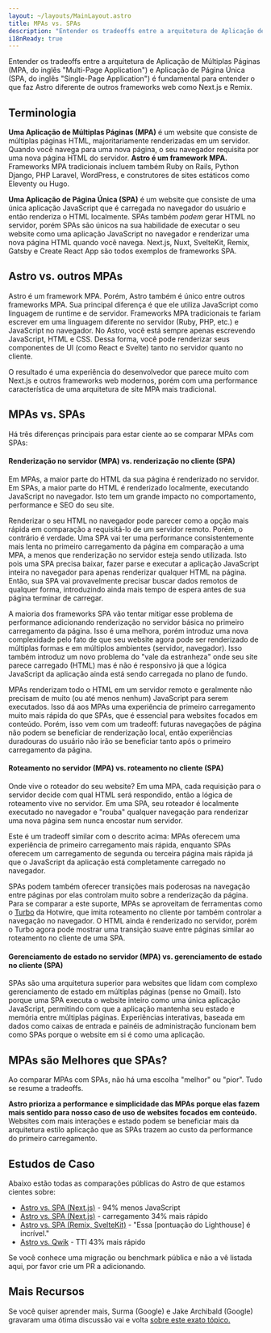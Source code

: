 ```yaml
---
layout: ~/layouts/MainLayout.astro
title: MPAs vs. SPAs
description: "Entender os tradeoffs entre a arquitetura de Aplicação de Múltiplas Páginas (MPA) e Aplicação de Página Única (SPA) é fundamental para entender o que faz Astro diferente de outros frameworks web."
i18nReady: true
---
```


 Entender os tradeoffs entre a arquitetura de Aplicação de Múltiplas Páginas (MPA, do inglês "Multi-Page Application") e Aplicação de Página Única (SPA, do inglês "Single-Page Application") é fundamental para entender o que faz Astro diferente de outros frameworks web como Next.js e Remix.

## Terminologia

**Uma Aplicação de Múltiplas Páginas (MPA)** é um website que consiste de múltiplas páginas HTML, majoritariamente renderizadas em um servidor. Quando você navega para uma nova página, o seu navegador requisita por uma nova página HTML do servidor. **Astro é um framework MPA.** Frameworks MPA tradicionais incluem também Ruby on Rails, Python Django, PHP Laravel, WordPress, e construtores de sites estáticos como Eleventy ou Hugo.

**Uma Aplicação de Página Única (SPA)** é um website que consiste de uma única aplicação JavaScript que é carregada no navegador do usuário e então renderiza o HTML localmente. SPAs também *podem* gerar HTML no servidor, porém SPAs são únicos na sua habilidade de executar o seu website como uma aplicação JavaScript no navegador e renderizar uma nova página HTML quando você navega. Next.js, Nuxt, SvelteKit, Remix, Gatsby e Create React App são todos exemplos de frameworks SPA.

## Astro vs. outros MPAs

Astro é um framework MPA. Porém, Astro também é único entre outros frameworks MPA. Sua principal diferença é que ele utiliza JavaScript como linguagem de runtime e de servidor. Frameworks MPA tradicionais te fariam escrever em uma linguagem diferente no servidor (Ruby, PHP, etc.) e JavaScript no navegador. No Astro, você está sempre apenas escrevendo JavaScript, HTML e CSS. Dessa forma, você pode renderizar seus componentes de UI (como React e Svelte) tanto no servidor quanto no cliente.

O resultado é uma experiência do desenvolvedor que parece muito com Next.js e outros frameworks web modernos, porém com uma performance característica de uma arquitetura de site MPA mais tradicional.

## MPAs vs. SPAs

Há três diferenças principais para estar ciente ao se comparar MPAs com SPAs:

#### Renderização no servidor (MPA) vs. renderização no cliente (SPA)

Em MPAs, a maior parte do HTML da sua página é renderizado no servidor. Em SPAs, a maior parte do HTML é renderizado localmente, executando JavaScript no navegador. Isto tem um grande impacto no comportamento, performance e SEO do seu site.  

Renderizar o seu HTML no navegador pode parecer como a opção mais rápida em comparação a requisitá-lo de um servidor remoto. Porém, o contrário é verdade. Uma SPA vai ter uma performance consistentemente mais lenta no primeiro carregamento da página em comparação a uma MPA, a menos que renderização no servidor esteja sendo utilizada. Isto pois uma SPA precisa baixar, fazer parse e executar a aplicação JavaScript inteira no navegador para apenas renderizar qualquer HTML na página. Então, sua SPA vai provavelmente precisar buscar dados remotos de qualquer forma, introduzindo ainda mais tempo de espera antes de sua página terminar de carregar.

A maioria dos frameworks SPA vão tentar mitigar esse problema de performance adicionando renderização no servidor básica no primeiro carregamento da página. Isso é uma melhora, porém introduz uma nova complexidade pelo fato de que seu website agora pode ser renderizado de múltiplas formas e em múltiplos ambientes (servidor, navegador). Isso também introduz um novo problema do "vale da estranheza" onde seu site parece carregado (HTML) mas é não é responsivo já que a lógica JavaScript da aplicação ainda está sendo carregada no plano de fundo.

MPAs renderizam todo o HTML em um servidor remoto e geralmente não precisam de muito (ou até menos nenhum) JavaScript para serem executados. Isso dá aos MPAs uma experiência de primeiro carregamento muito mais rápida do que SPAs, que é essencial para websites focados em conteúdo. Porém, isso vem com um tradeoff: futuras navegações de página não podem se beneficiar de renderização local, então experiências duradouras do usuário não irão se beneficiar tanto após o primeiro carregamento da página.

#### Roteamento no servidor (MPA) vs. roteamento no cliente (SPA)

Onde vive o roteador do seu website? Em uma MPA, cada requisição para o servidor decide com qual HTML será respondido, então a lógica de roteamento vive no servidor. Em uma SPA, seu roteador é localmente executado no navegador e "rouba" qualquer navegação para renderizar uma nova página sem nunca encostar num servidor.

Este é um tradeoff similar com o descrito acima: MPAs oferecem uma experiência de primeiro carregamento mais rápida, enquanto SPAs oferecem um carregamento de segunda ou terceira página mais rápida já que o JavaScript da aplicação está completamente carregado no navegador.

SPAs podem também oferecer transições mais poderosas na navegação entre páginas por elas controlam muito sobre a renderização da página. Para se comparar a este suporte, MPAs se aproveitam de ferramentas como o [Turbo](https://turbo.hotwired.dev/) da Hotwire, que imita roteamento no cliente por também controlar a navegação no navegador. O HTML ainda é renderizado no servidor, porém o Turbo agora pode mostrar uma transição suave entre páginas similar ao roteamento no cliente de uma SPA.

#### Gerenciamento de estado no servidor (MPA) vs. gerenciamento de estado no cliente (SPA)

SPAs são uma arquitetura superior para websites que lidam com complexo gerenciamento de estado em múltiplas páginas (pense no Gmail). Isto porque uma SPA executa o website inteiro como uma única aplicação JavaScript, permitindo com que a aplicação mantenha seu estado e memória entre múltiplas páginas. Experiências interativas, baseada em dados como caixas de entrada e painéis de administração funcionam bem como SPAs porque o website em si é como uma aplicação.

## MPAs são Melhores que SPAs?

Ao comparar MPAs com SPAs, não há uma escolha "melhor" ou "pior". Tudo se resume a tradeoffs.

**Astro prioriza a performance e simplicidade das MPAs porque elas fazem mais sentido para nosso caso de uso de websites focados em conteúdo.** Websites com mais interações e estado podem se beneficiar mais da arquitetura estilo aplicação que as SPAs trazem ao custo da performance do primeiro carregamento.

## Estudos de Caso

Abaixo estão todas as comparações públicas do Astro de que estamos cientes sobre:

- [Astro vs. SPA (Next.js)](https://twitter.com/t3dotgg/status/1437195415439360003) - 94% menos JavaScript
- [Astro vs. SPA (Next.js)](https://twitter.com/jlengstorf/status/1442707241627385860?lang=en) - carregamento 34% mais rápido
- [Astro vs. SPA (Remix, SvelteKit)](https://www.youtube.com/watch?v=2ZEMb_H-LYE&t=8163s) - "Essa [pontuação do Lighthouse] é incrível."
- [Astro vs. Qwik](https://www.youtube.com/watch?v=2ZEMb_H-LYE&t=8504s) - TTI 43% mais rápido 

Se você conhece uma migração ou benchmark pública e não a vê listada aqui, por favor crie um PR a adicionando.

## Mais Recursos

Se você quiser aprender mais, Surma (Google) e Jake Archibald (Google) gravaram uma ótima discussão vai e volta [sobre este exato tópico.](https://www.youtube.com/watch?v=ivLhf3hq7eM)


